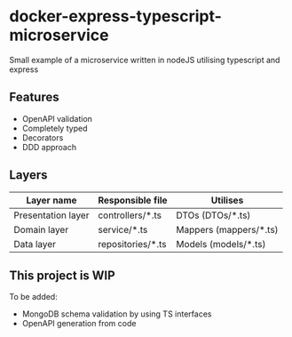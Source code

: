 # docker-express-typescript-microservice

Small example of a microservice written in nodeJS utilising typescript and express

## Features

- OpenAPI validation
- Completely typed
- Decorators
- DDD approach

## Layers

| Layer name         | Responsible file   | Utilises                |
| ------------------ | ------------------ | ----------------------- |
| Presentation layer | controllers/\*.ts  | DTOs (DTOs/\*.ts)       |
| Domain layer       | service/\*.ts      | Mappers (mappers/\*.ts) |
| Data layer         | repositories/\*.ts | Models (models/\*.ts)   |

## This project is WIP

To be added:

- MongoDB schema validation by using TS interfaces
- OpenAPI generation from code
